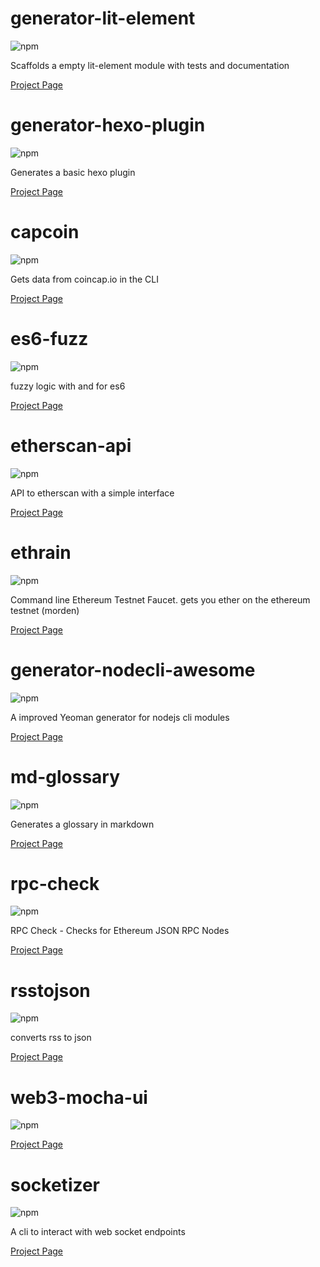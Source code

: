 
# generator-lit-element

![npm](https://nodei.co/npm/generator-lit-element.png?downloads=true&downloadRank=true&stars=true)

Scaffolds a empty lit-element module with tests and documentation

[Project Page](undefined)


# generator-hexo-plugin

![npm](https://nodei.co/npm/generator-hexo-plugin.png?downloads=true&downloadRank=true&stars=true)

Generates a basic hexo plugin

[Project Page](https://githubcom/sebs/generator-hexo-plugin)


# capcoin

![npm](https://nodei.co/npm/capcoin.png?downloads=true&downloadRank=true&stars=true)

Gets data from coincap.io in the CLI

[Project Page](https://github.com/sebs/capcoin#readme)


# es6-fuzz

![npm](https://nodei.co/npm/es6-fuzz.png?downloads=true&downloadRank=true&stars=true)

fuzzy logic with and for es6

[Project Page](undefined)


# etherscan-api

![npm](https://nodei.co/npm/etherscan-api.png?downloads=true&downloadRank=true&stars=true)

API to etherscan with a simple interface

[Project Page](https://github.com/sebs/etherscan-api#readme)


# ethrain

![npm](https://nodei.co/npm/ethrain.png?downloads=true&downloadRank=true&stars=true)

Command line Ethereum Testnet Faucet. gets you ether on the ethereum testnet (morden)

[Project Page](undefined)


# generator-nodecli-awesome

![npm](https://nodei.co/npm/generator-nodecli-awesome.png?downloads=true&downloadRank=true&stars=true)

A improved Yeoman generator for nodejs cli modules

[Project Page](https://github.com/sebs/generator-nodecli-awesome)


# md-glossary

![npm](https://nodei.co/npm/md-glossary.png?downloads=true&downloadRank=true&stars=true)

Generates a glossary in markdown

[Project Page](undefined)


# rpc-check

![npm](https://nodei.co/npm/rpc-check.png?downloads=true&downloadRank=true&stars=true)

RPC Check - Checks for Ethereum JSON RPC Nodes

[Project Page](https://github.com/sebs/rpc-check)


# rsstojson

![npm](https://nodei.co/npm/rsstojson.png?downloads=true&downloadRank=true&stars=true)

converts rss to json 

[Project Page](undefined)


# web3-mocha-ui

![npm](https://nodei.co/npm/web3-mocha-ui.png?downloads=true&downloadRank=true&stars=true)



[Project Page](https://github.com/sebs/web3-mocha-ui#readme)


# socketizer

![npm](https://nodei.co/npm/socketizer.png?downloads=true&downloadRank=true&stars=true)

A cli to interact with web socket endpoints

[Project Page](undefined)


